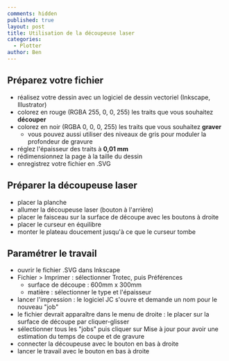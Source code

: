 ```yaml
---
comments: hidden
published: true
layout: post
title: Utilisation de la découpeuse laser
categories:
  - Plotter
author: Ben
---
```

## Préparez votre fichier

* réalisez votre dessin avec un logiciel de dessin vectoriel (Inkscape, Illustrator)
* colorez en rouge (RGBA 255, 0, 0, 255) les traits que vous souhaitez **découper**
* colorez en noir (RGBA 0, 0, 0, 255) les traits que vous souhaitez **graver**
	* vous pouvez aussi utiliser des niveaux de gris pour moduler la profondeur de gravure
* réglez l'épaisseur des traits à **0,01 mm**
* rédimensionnez la page à la taille du dessin
* enregistrez votre fichier en .SVG

## Préparer la découpeuse laser

* placer la planche
* allumer la découpeuse laser (bouton à l'arrière)
* placer le faisceau sur la surface de découpe avec les boutons à droite
* placer le curseur en équilibre
* monter le plateau doucement jusqu'à ce que le curseur tombe

## Paramétrer le travail

* ouvrir le fichier .SVG dans Inkscape
* Fichier > Imprimer : sélectionner Trotec, puis Préférences
	* surface de découpe : 600mm x 300mm
    * matière : sélectionner le type et l'épaisseur
* lancer l'impression : le logiciel JC s'ouvre et demande un nom pour le nouveau "job"
* le fichier devrait apparaître dans le menu de droite : le placer sur la surface de découpe par cliquer-glisser
* sélectionner tous les "jobs" puis cliquer sur Mise à jour pour avoir une estimation du temps de coupe et de gravure
* connecter la découpeuse avec le bouton en bas à droite
* lancer le travail avec le bouton en bas à droite